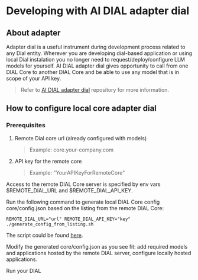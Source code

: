# Developing with AI DIAL adapter dial

## About adapter 

Adapter dial is a useful instrument during development process related to any Dial entity. Wherever you are developing dial-based application or using local Dial instalation you no longer need to request/deploy/configure LLM models for yourself. AI DIAL adapter dial gives opportunity to call from one DIAL Core to another DIAL Core and be able to use any model that is in scope of your API key.

> Refer to [AI DIAL adapter dial](https://github.com/epam/ai-dial-adapter-dial) repository for more information.

## How to configure local core adapter dial

### Prerequisites

1. Remote Dial core url (already configured with models)
    > Example: core.your-company.com

2. API key for the remote core
    > Example: "YourAPIKeyForRemoteCore"

Access to the remote DIAL Core server is specified by env vars $REMOTE_DIAL_URL and $REMOTE_DIAL_API_KEY.

Run the following command to generate local DIAL Core config core/config.json based on the listing from the remote DIAL Core:

    REMOTE_DIAL_URL="url" REMOTE_DIAL_API_KEY="key" ./generate_config_from_listing.sh

The script could be found [here](https://github.com/epam/ai-dial-adapter-dial/tree/development/docker-compose/local).

Modify the generated core/config.json as you see fit: add required models and applications hosted by the remote DIAL server, configure locally hosted applications.

Run your DIAL 